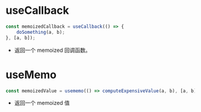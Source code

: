# useCallback

```js
const memoizedCallback = useCallback(() => {
	doSomething(a, b);
}, [a, b]);
```

- 返回一个 memoized 回调函数。

# useMemo

```js
const memoizedValue = usememo(() => computeExpensiveValue(a, b), [a, b]);
```

- 返回一个 memoized 值

